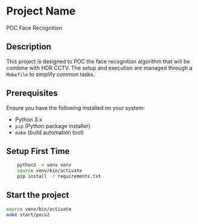 # Project Name
POC Face Recognition

## Description

This project is designed to POC the face recognition algorithm that will be combine with HDR CCTV. The setup and execution are managed through a `Makefile` to simplify common tasks.

## Prerequisites

Ensure you have the following installed on your system:

- Python 3.x
- `pip` (Python package installer)
- `make` (build automation tool)

## Setup First Time 
```sh
	python3 -m venv venv
	source venv/bin/activate
	pip install -r requirements.txt

```

## Start the project 
```sh
source venv/bin/activate
make start/pocv2
```
